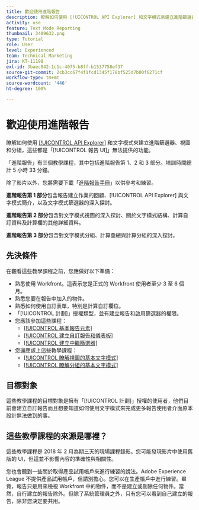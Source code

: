 ```yaml
---
title: 歡迎使用進階報告
description: 瞭解如何使用 [!UICONTROL API Explorer] 和文字模式來建立進階篩選器、視圖和分組，這些均是「[!UICONTROL 報告 UI]」無法提供的功能。
activity: use
feature: Text Mode Reporting
thumbnail: 3409632.png
type: Tutorial
role: User
level: Experienced
team: Technical Marketing
jira: KT-11198
exl-id: 3baec042-1c1c-4075-b8ff-b1537758ef37
source-git-commit: 2cb3cc67f4f1fcd1345f178bf525d7b00f6271cf
workflow-type: tm+mt
source-wordcount: '446'
ht-degree: 100%

---
```


# 歡迎使用進階報告

瞭解如何使用 [[!UICONTROL API Explorer]](https://developer.adobe.com/workfront/api-explorer/) 和文字模式來建立進階篩選器、視圖和分組，這些都是「[!UICONTROL 報告 UI]」無法提供的功能。

「進階報告」有三個教學課程，其中包括進階報告第 1、2 和 3 部分。培訓時間總計 5 小時 33 分鐘。

除了影片以外，您將需要下載「[進階報告手冊](/help/assets/advanced-reporting-manual.pdf)」以供參考和練習。

**進階報告第 1 部分**&#x200B;包含報告建立作業的回顧、[!UICONTROL API Explorer] 與文字模式簡介，以及文字模式篩選器的深入探討。

**進階報告第 2 部分**&#x200B;包含對文字模式視圖的深入探討、關於文字模式結構、計算自訂資料及計算欄的其他詳細資料。

**進階報告第 3 部分**&#x200B;包含對文字模式分組、計算彙總與計算分組的深入探討。

## 先決條件

在觀看這些教學課程之前，您應做好以下準備：

* 熟悉使用 Workfront。這表示您是正式的 Workfront 使用者至少 3 至 6 個月。
* 熟悉您要在報告中加入的物件。
* 熟悉如何使用自訂表單，特別是計算自訂欄位。
* 「[!UICONTROL 計劃]」授權類型，並有建立報告和啟用篩選器的權限。
* 您應該參加這些課程：
   * [[!UICONTROL 基本報告元素]](https://experienceleague.adobe.com/docs/courses/using/workfront-u-1-2022-1-reporting.html)
   * [[!UICONTROL 建立自訂報告和儀表板]](https://experienceleague.adobe.com/docs/courses/using/workfront-u-1-2022-3-reporting.html)
   * [[!UICONTROL 建立中繼篩選器]](https://experienceleague.adobe.com/docs/courses/using/workfront-u-1-2022-2-reporting.html)
* 您還應該上這些教學課程：
   * [[!UICONTROL 瞭解視圖的基本文字模式]](https://experienceleague.adobe.com/docs/workfront-learn/tutorials-workfront/reporting/intermediate-reporting/basic-text-mode-for-views.html?lang=zh-Hant)
   * [[!UICONTROL 瞭解分組的基本文字模式]](https://experienceleague.adobe.com/docs/workfront-learn/tutorials-workfront/reporting/intermediate-reporting/basic-text-mode-for-groupings.html?lang=zh-Hant)

## 目標對象

這些教學課程的目標對象是擁有「[!UICONTROL 計劃]」授權的使用者，他們目前會建立自訂報告而且想要知道如何使用文字模式來完成更多報告使用者介面原本設計無法做到的事。

## 這些教學課程的來源是哪裡？

這些教學課程是 2018 年 2 月為期三天的現場課程錄影。您可能發現影片中使用舊版的 UI，但這並不影響內容的準確性與相關性。

您也會聽到一些關於取得產品試用帳戶來進行練習的說法。Adobe Experience League 不提供產品試用帳戶，但請別擔心。您可以在生產帳戶中進行練習。畢竟，報告只是用來檢視 Workfront 中的物件，而不是建立或刪除任何物件。當然，自行建立的報告除外。但除了系統管理員之外，只有您可以看到自己建立的報告，除非您決定要共用。
